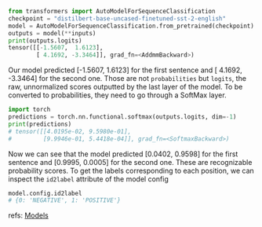 ```python
from transformers import AutoModelForSequenceClassification
checkpoint = "distilbert-base-uncased-finetuned-sst-2-english"
model = AutoModelForSequenceClassification.from_pretrained(checkpoint)
outputs = model(**inputs)
print(outputs.logits)
tensor([[-1.5607,  1.6123],
        [ 4.1692, -3.3464]], grad_fn=<AddmmBackward>)
```

Our model predicted [-1.5607, 1.6123] for the first sentence and [ 4.1692, -3.3464] for the second one. Those are not `probabilities` but `logits`, the raw, unnormalized scores outputted by the last layer of the model. To be converted to probabilities, they need to go through a SoftMax layer.

```python
import torch
predictions = torch.nn.functional.softmax(outputs.logits, dim=-1)
print(predictions)
# tensor([[4.0195e-02, 9.5980e-01],
#         [9.9946e-01, 5.4418e-04]], grad_fn=<SoftmaxBackward>)
```
Now we can see that the model predicted [0.0402, 0.9598] for the first sentence and [0.9995, 0.0005] for the second one. These are recognizable probability scores.
To get the labels corresponding to each position, we can inspect the `id2label` attribute of the model config 

```python
model.config.id2label
# {0: 'NEGATIVE', 1: 'POSITIVE'}
```

refs:
[Models](https://huggingface.co/course/chapter2/2?fw=pt#postprocessing-the-output)